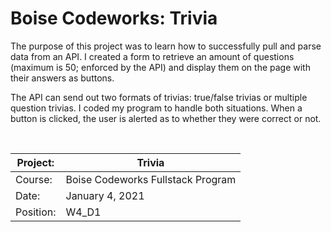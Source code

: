 # Boise Codeworks: Trivia

The purpose of this project was to learn how to successfully pull and parse data from an API. I created a form to retrieve an amount of questions (maximum is 50; enforced by the API) and display them on the page with their answers as buttons.

The API can send out two formats of trivias: true/false trivias or multiple question trivias. I coded my program to handle both situations. When a button is clicked, the user is alerted as to whether they were correct or not.

<br/>

| Project:  | Trivia                     |
|-----------|-----------------------------------|
| Course:   | Boise Codeworks Fullstack Program |
| Date:     | January 4, 2021                  |
| Position: | W4_D1                     |
